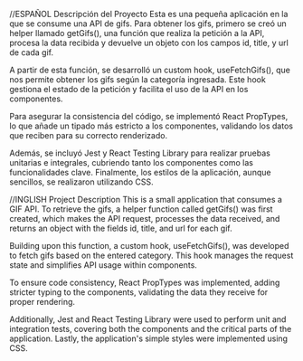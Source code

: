 //ESPAÑOL
Descripción del Proyecto
Esta es una pequeña aplicación en la que se consume una API de gifs. Para obtener los gifs, primero se creó un helper llamado getGifs(), una función que realiza la petición a la API, procesa la data recibida y devuelve un objeto con los campos id, title, y url de cada gif.

A partir de esta función, se desarrolló un custom hook, useFetchGifs(), que nos permite obtener los gifs según la categoría ingresada. Este hook gestiona el estado de la petición y facilita el uso de la API en los componentes.

Para asegurar la consistencia del código, se implementó React PropTypes, lo que añade un tipado más estricto a los componentes, validando los datos que reciben para su correcto renderizado.

Además, se incluyó Jest y React Testing Library para realizar pruebas unitarias e integrales, cubriendo tanto los componentes como las funcionalidades clave. Finalmente, los estilos de la aplicación, aunque sencillos, se realizaron utilizando CSS.

//INGLISH
Project Description
This is a small application that consumes a GIF API. To retrieve the gifs, a helper function called getGifs() was first created, which makes the API request, processes the data received, and returns an object with the fields id, title, and url for each gif.

Building upon this function, a custom hook, useFetchGifs(), was developed to fetch gifs based on the entered category. This hook manages the request state and simplifies API usage within components.

To ensure code consistency, React PropTypes was implemented, adding stricter typing to the components, validating the data they receive for proper rendering.

Additionally, Jest and React Testing Library were used to perform unit and integration tests, covering both the components and the critical parts of the application. Lastly, the application's simple styles were implemented using CSS.

